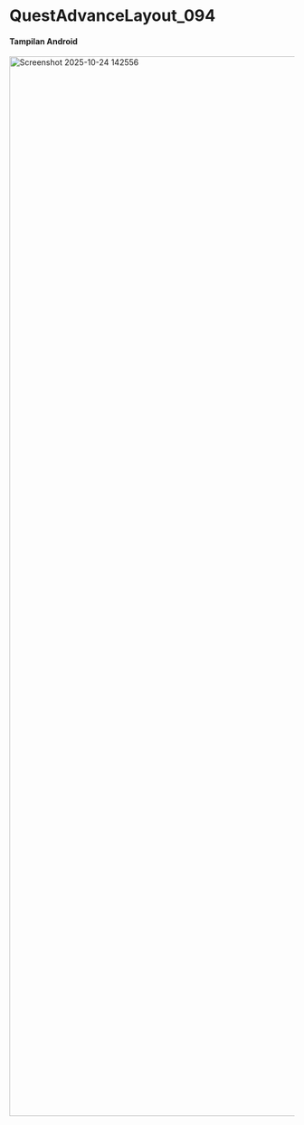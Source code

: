 <h1>QuestAdvanceLayout_094</h1>
<h4>Tampilan Android</h4>
<img width="2999" height="1875" alt="Screenshot 2025-10-24 142556" src="https://github.com/user-attachments/assets/91025195-8088-420c-a769-9176293575d1" />

